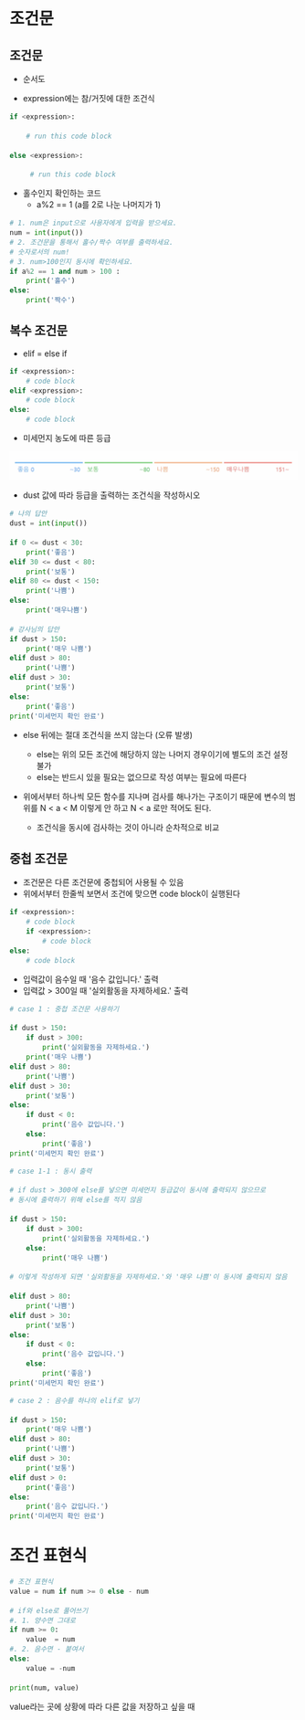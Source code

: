 # 조건문

## 조건문

- 순서도

- expression에는 참/거짓에 대한 조건식

```python
if <expression>:

    # run this code block

else <expression>:

     # run this code block
```



- 홀수인지 확인하는 코드
  - a%2 == 1 (a를 2로 나눈 나머지가 1)

```python
# 1. num은 input으로 사용자에게 입력을 받으세요.
num = int(input())
# 2. 조건문을 통해서 홀수/짝수 여부를 출력하세요.
# 숫자로서의 num!
# 3. num>100인지 동시에 확인하세요.
if a%2 == 1 and num > 100 : 
    print('홀수')
else:
    print('짝수')
```



## 복수 조건문

- elif = else if

``` python
if <expression>:
    # code block
elif <expression>:
    # code block
else:
    # code block
```



- 미세먼지 농도에 따른 등급

![image-20220712093922389](조건문반복문.assets/image-20220712093922389.png)

- dust 값에 따라 등급을 출력하는 조건식을 작성하시오

```python
# 나의 답안
dust = int(input())

if 0 <= dust < 30:
    print('좋음')
elif 30 <= dust < 80:
    print('보통')
elif 80 <= dust < 150:
    print('나쁨')
else:
    print('매우나쁨')
    
# 강사님의 답안
if dust > 150:
    print('매우 나쁨')
elif dust > 80:
    print('나쁨')
elif dust > 30:
    print('보통')
else:
    print('좋음')
print('미세먼지 확인 완료')
```

- else 뒤에는 절대 조건식을 쓰지 않는다 (오류 발생)
  - else는 위의 모든 조건에 해당하지 않는 나머지 경우이기에 별도의 조건 설정 불가
  - else는 반드시 있을 필요는 없으므로 작성 여부는 필요에 따른다

- 위에서부터 하나씩 모든 함수를 지나며 검사를 해나가는 구조이기 때문에 변수의 범위를 N < a < M 이렇게 안 하고 N < a 로만 적어도 된다.
  - 조건식을 동시에 검사하는 것이 아니라 순차적으로 비교





## 중첩 조건문

- 조건문은 다른 조건문에 중첩되어 사용될 수 있음
- 위에서부터 한줄씩 보면서 조건에 맞으면 code block이 실행된다

```python
if <expression>:
    # code block
    if <expression>:
        # code block 
else:
    # code block
```



- 입력값이 음수일 때 '음수 값입니다.' 출력
- 입력값 > 300일 때 '실외활동을 자제하세요.' 출력

```python
# case 1 : 중첩 조건문 사용하기

if dust > 150:
    if dust > 300:
        print('실외활동을 자제하세요.')
    print('매우 나쁨')
elif dust > 80:
    print('나쁨')
elif dust > 30:
    print('보통')
else:
    if dust < 0:
        print('음수 값입니다.')
    else:
        print('좋음')
print('미세먼지 확인 완료')
```



```python
# case 1-1 : 동시 출력

# if dust > 300에 else를 넣으면 미세먼지 등급값이 동시에 출력되지 않으므로
# 동시에 출력하기 위해 else를 적지 않음

if dust > 150:
    if dust > 300:
        print('실외활동을 자제하세요.')
    else:
        print('매우 나쁨')
        
# 이렇게 작성하게 되면 '실외활동을 자제하세요.'와 '매우 나쁨'이 동시에 출력되지 않음 

elif dust > 80:
    print('나쁨')
elif dust > 30:
    print('보통')
else:
    if dust < 0:
        print('음수 값입니다.')
    else:
        print('좋음')
print('미세먼지 확인 완료')
```



```python
# case 2 : 음수를 하나의 elif로 넣기

if dust > 150:
    print('매우 나쁨')
elif dust > 80:
    print('나쁨')
elif dust > 30:
    print('보통')
elif dust > 0:
    print('좋음')
else:
    print('음수 값입니다.')
print('미세먼지 확인 완료')
```



# 조건 표현식

```python
# 조건 표현식
value = num if num >= 0 else - num

# if와 else로 풀어쓰기
#. 1. 양수면 그대로
if num >= 0:
    value  = num
#. 2. 음수면 - 붙여서
else:
    value = -num
    
print(num, value)
```



value라는 곳에 상황에 따라 다른 값을 저장하고 싶을 때
